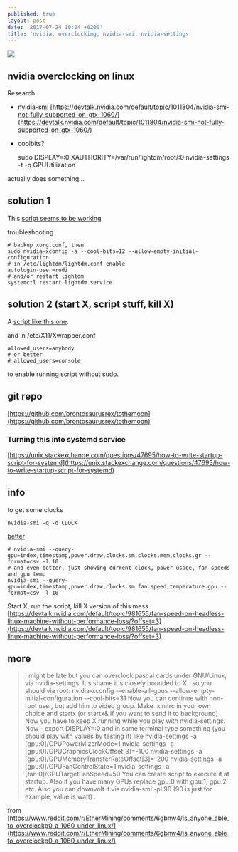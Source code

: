 ```yaml
---
published: true
layout: post
date: '2017-07-24 10:04 +0200'
title: 'nvidia, overclocking, nvidia-smi, nvidia-settings'
---
```

![](https://images.nvidia.com/pascal/img/gtx1060/GeForce_GTX_1060_Front.png)

## nvidia overclocking on linux

Research

- nvidia-smi [https://devtalk.nvidia.com/default/topic/1011804/nvidia-smi-not-fully-supported-on-gtx-1060/](https://devtalk.nvidia.com/default/topic/1011804/nvidia-smi-not-fully-supported-on-gtx-1060/)
- coolbits?  

    sudo DISPLAY=:0 XAUTHORITY=/var/run/lightdm/root/:0 nvidia-settings -t -q GPUUtilization

actually does something...

## solution 1

This [script seems to be working](https://raw.githubusercontent.com/brontosaurusrex/tothemoon/master/bin/overclock)

troubleshooting

    # backup xorg.conf, then
    sudo nvidia-xconfig -a --cool-bits=12 --allow-empty-initial-configuration
    # in /etc/lightdm/lightdm.conf enable
    autologin-user=rudi
    # and/or restart lightdm
    systemctl restart lightdm.service
    
## solution 2 (start X, script stuff, kill X)

A [script like this one](https://raw.githubusercontent.com/brontosaurusrex/tothemoon/master/bin/overclockX).
 
and in /etc/X11/Xwrapper.conf 

    allowed_users=anybody 
    # or better 
    # allowed_users=console
    
to enable running script without sudo.

## git repo

[https://github.com/brontosaurusrex/tothemoon](https://github.com/brontosaurusrex/tothemoon)

### Turning this into systemd service

[https://unix.stackexchange.com/questions/47695/how-to-write-startup-script-for-systemd](https://unix.stackexchange.com/questions/47695/how-to-write-startup-script-for-systemd)
 
## info
    
to get some clocks

    nvidia-smi -q -d CLOCK
    
[better](http://nvidia.custhelp.com/app/answers/detail/a_id/3751/~/useful-nvidia-smi-queries)

    # nvidia-smi --query-gpu=index,timestamp,power.draw,clocks.sm,clocks.mem,clocks.gr --format=csv -l 10
    # and even better, just showing current clock, power usage, fan speeds and gpu temp
    nvidia-smi --query-gpu=index,timestamp,power.draw,clocks.sm,fan.speed,temperature.gpu --format=csv -l 10
    
Start X, run the script, kill X version of this mess  
[https://devtalk.nvidia.com/default/topic/981655/fan-speed-on-headless-linux-machine-without-performance-loss/?offset=3](https://devtalk.nvidia.com/default/topic/981655/fan-speed-on-headless-linux-machine-without-performance-loss/?offset=3)

## more

> I might be late but you can overclock pascal cards under GNU/Linux, via nvidia-settings. It's shame it's closely bounded to X.. so you should via root: nvidia-xconfig --enable-all-gpus --allow-empty-initial-configuration --cool-bits=31 Now you can continue with non-root user, but add him to video group. Make .xinitrc in your own choice and startx (or startx& if you want to send it to background) Now you have to keep X running while you play with nvidia-settings. Now - export DISPLAY=:0 and in same terminal type something (you should play with values by testing it) like nvidia-settings -a [gpu:0]/GPUPowerMizerMode=1 nvidia-settings -a [gpu:0]/GPUGraphicsClockOffset[3]=-100 nvidia-settings -a [gpu:0]/GPUMemoryTransferRateOffset[3]=1200 nvidia-settings -a [gpu:0]/GPUFanControlState=1 nvidia-settings -a [fan:0]/GPUTargetFanSpeed=50 You can create script to execute it at startup. Also if you have many GPUs replace gpu:0 with gpu:1, gpu:2 etc. Also you can downvolt it via nvidia-smi -pl 90 (90 is just for example, value is watt) .

from [https://www.reddit.com/r/EtherMining/comments/6gbnw4/is_anyone_able_to_overclockp0_a_1060_under_linux/](https://www.reddit.com/r/EtherMining/comments/6gbnw4/is_anyone_able_to_overclockp0_a_1060_under_linux/)
